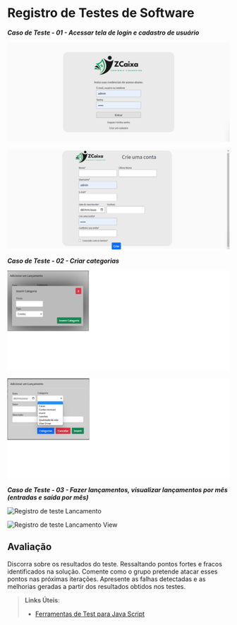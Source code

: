 # Registro de Testes de Software

***Caso de Teste - 01 - Acessar tela de login e cadastro de usuário***

![Registro de teste Login](img/registroLogin.png)

![Registro de teste Cadastro](img/registroCadastro.png)

***Caso de Teste - 02 - Criar categorias***

![Registro de teste Categoria](img/registroCategoria.png)

![Registro de teste Categoria2](img/registroCategoria2.png)

***Caso de Teste - 03 - Fazer lançamentos, visualizar lançamentos por mês (entradas e saída por mês)***

![Registro de teste Lancamento](img/registroLancamento.png)

![Registro de teste Lancamento View](img/registroLancamentoview.png)


## Avaliação

Discorra sobre os resultados do teste. Ressaltando pontos fortes e fracos identificados na solução. Comente como o grupo pretende atacar esses pontos nas próximas iterações. Apresente as falhas detectadas e as melhorias geradas a partir dos resultados obtidos nos testes.

> **Links Úteis**:
> - [Ferramentas de Test para Java Script](https://geekflare.com/javascript-unit-testing/)
